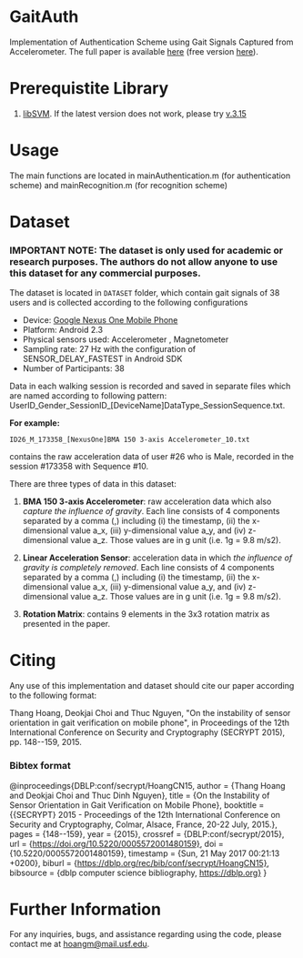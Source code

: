 # GaitAuth
Implementation of Authentication Scheme using Gait Signals Captured from Accelerometer. The full paper is available [here](http://ieeexplore.ieee.org/abstract/document/7518029/) (free version [here](https://arxiv.org/abs/1602.03199)).

# Prerequistite Library

1. [libSVM](https://www.csie.ntu.edu.tw/~cjlin/libsvm/). If the latest version does not work, please try [v.3.15](https://www.csie.ntu.edu.tw/~cjlin/libsvm/oldfiles/)


# Usage
The main functions are located in mainAuthentication.m (for authentication scheme) and mainRecognition.m (for recognition scheme)


# Dataset
### IMPORTANT NOTE: The dataset is only used for academic or research purposes. The authors do not allow anyone to use this dataset for any commercial purposes.

The dataset is located in ``DATASET`` folder, which contain gait signals of 38 users and is collected according to the following configurations

* Device: [Google Nexus One Mobile Phone](http://en.wikipedia.org/wiki/Nexus_One)
* Platform: Android 2.3
* Physical sensors used: Accelerometer , Magnetometer
* Sampling rate: 27 Hz  with the configuration of SENSOR_DELAY_FASTEST in Android SDK
* Number of Participants: 38

Data in each walking session is recorded and saved in separate files which are named according to following pattern:
UserID_Gender_SessionID_[DeviceName]DataType_SessionSequence.txt.

**For example:**

``
ID26_M_173358_[NexusOne]BMA 150 3-axis Accelerometer_10.txt
``

contains the raw acceleration data of user #26 who is Male, recorded in the session #173358 with Sequence #10.

There are three types of data in this dataset:

1. **BMA 150 3-axis Accelerometer**: raw acceleration data which also *capture the influence of gravity*. Each line consists of 4 components separated by a comma (,) including (i) the timestamp, (ii) the x-dimensional value a_x, (iii) y-dimensional value a_y, and (iv) z-dimensional value a_z. Those values are in g unit (i.e. 1g = 9.8 m/s2).

2. **Linear Acceleration Sensor**: acceleration data in which *the influence of gravity is completely removed*. Each line consists of 4 components separated by a comma (,) including (i) the timestamp, (ii) the x-dimensional value a_x, (iii) y-dimensional value a_y, and (iv) z-dimensional value a_z. Those values are in g unit (i.e. 1g = 9.8 m/s2).

3. **Rotation Matrix**: contains 9 elements in the 3x3 rotation matrix as presented in the paper.


# Citing

Any use of this implementation and dataset should cite our paper according to the following format:

Thang Hoang, Deokjai Choi and Thuc Nguyen, "On the instability of sensor orientation in gait verification on mobile phone", in Proceedings of the 12th International Conference on Security and Cryptography (SECRYPT 2015), pp. 148--159, 2015.


### Bibtex format

@inproceedings{DBLP:conf/secrypt/HoangCN15,
  author    = {Thang Hoang and
               Deokjai Choi and
               Thuc Dinh Nguyen},
  title     = {On the Instability of Sensor Orientation in Gait Verification on Mobile
               Phone},
  booktitle = {{SECRYPT} 2015 - Proceedings of the 12th International Conference
               on Security and Cryptography, Colmar, Alsace, France, 20-22 July,
               2015.},
  pages     = {148--159},
  year      = {2015},
  crossref  = {DBLP:conf/secrypt/2015},
  url       = {https://doi.org/10.5220/0005572001480159},
  doi       = {10.5220/0005572001480159},
  timestamp = {Sun, 21 May 2017 00:21:13 +0200},
  biburl    = {https://dblp.org/rec/bib/conf/secrypt/HoangCN15},
  bibsource = {dblp computer science bibliography, https://dblp.org}
}

# Further Information
For any inquiries, bugs, and assistance regarding using the code, please contact me at  [hoangm@mail.usf.edu](mailto:hoangm@mail.usf.edu?Subject=[GaitAuth]%20Inquriy).
